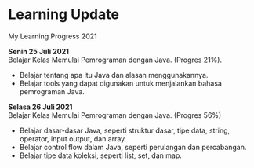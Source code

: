 # Learning Update
My Learning Progress 2021

**Senin 25 Juli 2021**  
Belajar Kelas Memulai Pemrograman dengan Java. (Progres 21%).
  * Belajar tentang apa itu Java dan alasan menggunakannya.
  * Belajar tools yang dapat digunakan untuk menjalankan bahasa pemrograman Java.

**Selasa 26 Juli 2021**  
Belajar Kelas Memulai Pemrograman dengan Java. (Progres 56%)
  * Belajar dasar-dasar Java, seperti struktur dasar, tipe data, string, operator, input output, dan array.
  * Belajar control flow dalam Java, seperti perulangan dan percabangan.
  * Belajar tipe data koleksi, seperti list, set, dan map.
